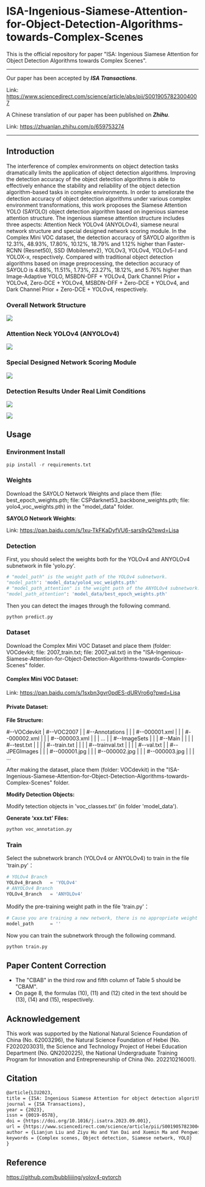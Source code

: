 # ISA-Ingenious-Siamese-Attention-for-Object-Detection-Algorithms-towards-Complex-Scenes

This is the official repository for paper "ISA: Ingenious Siamese Attention for Object Detection Algorithms towards Complex Scenes".

---

Our paper has been accepted by ***ISA Transactions***.

Link: https://www.sciencedirect.com/science/article/abs/pii/S0019057823004007

A Chinese translation of our paper has been published on ***Zhihu***.

Link: https://zhuanlan.zhihu.com/p/659753274


---

## Introduction

The interference of complex environments on object detection tasks dramatically limits the application of object detection algorithms. Improving the detection accuracy of the object detection algorithms is able to effectively enhance the stability and reliability of the object detection algorithm-based tasks in complex environments. In order to ameliorate the detection accuracy of object detection algorithms under various complex environment transformations, this work proposes the Siamese Attention YOLO (SAYOLO) object detection algorithm based on ingenious siamese attention structure. The ingenious siamese attention structure includes three aspects: Attention Neck YOLOv4 (ANYOLOv4), siamese neural network structure and special designed network scoring module. In the Complex Mini VOC dataset, the detection accuracy of SAYOLO algorithm is 12.31%, 48.93%, 17.80%, 10.12%, 18.79% and 1.12% higher than Faster-RCNN (Resnet50), SSD (Mobilenetv2), YOLOv3, YOLOv4, YOLOv5-l and YOLOX-x, respectively. Compared with traditional object detection algorithms based on image preprocessing, the detection accuracy of SAYOLO is 4.88%, 11.51%, 1.73%, 23.27%, 18.12%, and 5.76% higher than Image-Adaptive YOLO, MSBDN-DFF + YOLOv4, Dark Channel Prior + YOLOv4, Zero-DCE + YOLOv4, MSBDN-DFF + Zero-DCE + YOLOv4, and Dark Channel Prior + Zero-DCE + YOLOv4, respectively.

### Overall Network Structure

![](./assets/SiameseAttentionYOLO-eps-converted-to_00.png)

### Attention Neck YOLOv4 (ANYOLOv4)

![](./assets/AttentionNeckYOLO-eps-converted-to_00.png)

### Special Designed Network Scoring Module

![](./assets/NetworkScoringModule-eps-converted-to_00.png)

### Detection Results Under Real Limit Conditions

![](./assets/ComparewithSOTAAlgorithms2-eps-converted-to_00.png)

![](./assets/ComparewithSOTAAlgorithms1-eps-converted-to_00.png)

## Usage

### Environment Install

```python
pip install -r requirements.txt
```

### Weights

Download the SAYOLO Network Weights and place them (file: best_epoch_weights.pth; file: CSPdarknet53_backbone_weights.pth; file: yolo4_voc_weights.pth) in the "model_data" folder.

**SAYOLO Network Weights**:

Link: https://pan.baidu.com/s/1xu-TkFKaDyfVU6-sars9vQ?pwd=Lisa

### Detection

First, you should select the weights both for the YOLOv4 and ANYOLOv4 subnetwork in file 'yolo.py'.

```python
# "model_path" is the weight path of the YOLOv4 subnetwork.
"model_path": 'model_data/yolo4_voc_weights.pth'
# "model_path_attention" is the weight path of the ANYOLOv4 subnetwork.
"model_path_attention": 'model_data/best_epoch_weights.pth'
```

Then you can detect the images through the following command.

```python
python predict.py
```

### Dataset

Download the Complex Mini VOC Dataset and place them (folder: VOCdevkit; file: 2007_train.txt; file: 2007_val.txt) in the "ISA-Ingenious-Siamese-Attention-for-Object-Detection-Algorithms-towards-Complex-Scenes" folder.

#### **Complex Mini VOC Dataset**:

Link: https://pan.baidu.com/s/1sxbn3gvr0pdES-dURVro6g?pwd=Lisa

#### **Private Dataset**:

**File Structure:**

#--VOCdevkit
|	#--VOC2007
|	|	#--Annotations
|	|	|	#--000001.xml
|	|	|	#--000002.xml
|	|	|	#--000003.xml
|	|	|	...
|	|	#--ImageSets
|	|	|	#--Main
|	|	|	|	#--test.txt
|	|	|	|	#--train.txt
|	|	|	|	#--trainval.txt
|	|	|	|	#--val.txt
|	|	#--JPEGImages
|	|	|	#--000001.jpg
|	|	|	#--000002.jpg
|	|	|	#--000003.jpg
|	|	|	...

After making the dataset, place them (folder: VOCdevkit) in the "ISA-Ingenious-Siamese-Attention-for-Object-Detection-Algorithms-towards-Complex-Scenes" folder.

**Modify Detection Objects:**

Modify tetection objects in 'voc_classes.txt' (in folder 'model_data').

**Generate ‘xxx.txt’ Files:**

```python
python voc_annotation.py
```

### Train

Select the subnetwork branch (YOLOv4 or ANYOLOv4) to train in the file 'train.py'：

```python
# YOLOv4 Branch
YOLOv4_Branch   = 'YOLOv4'
# ANYOLOv4 Branch
YOLOv4_Branch   = 'ANYOLOv4'
```

Modify the pre-training weight path in the file 'train.py'：

```python
# Cause you are training a new network, there is no appropriate weight for it, so the weight is none. Therefore, the value of parameter 'model_path' is ''.
model_path      = ''
```

Now you can train the subnetwork through the following command.

```python
python train.py
```

## Paper Content Correction

- The "CBAB" in the third row and fifth column of Table 5 should be "CBAM".
- On page 8, the formulas (10), (11) and (12) cited in the text should be (13), (14) and (15), respectively.

## Acknowledgement

This work was supported by the National Natural Science Foundation of China (No. 62003296), the Natural Science Foundation of Hebei (No. F2020203031), the Science and Technology Project of Hebei Education Department (No. QN2020225), the National Undergraduate Training Program for Innovation and Entrepreneurship of China (No. 202210216001).

## Citation

```latex
@article{LIU2023,
title = {ISA: Ingenious Siamese Attention for object detection algorithms towards complex scenes},
journal = {ISA Transactions},
year = {2023},
issn = {0019-0578},
doi = {https://doi.org/10.1016/j.isatra.2023.09.001},
url = {https://www.sciencedirect.com/science/article/pii/S0019057823004007},
author = {Lianjun Liu and Ziyu Hu and Yan Dai and Xuemin Ma and Pengwei Deng},
keywords = {Complex scenes, Object detection, Siamese network, YOLO}
}
```

## Reference

https://github.com/bubbliiiing/yolov4-pytorch
